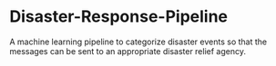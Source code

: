 # Disaster-Response-Pipeline
 A machine learning pipeline to categorize disaster events so that the messages can be sent to an appropriate disaster relief agency.
